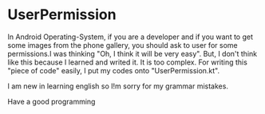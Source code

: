 # UserPermission
In Android Operating-System, if you are a developer and if you want to get some images from the phone gallery, you should ask to user for some permissions.I was thinking "Oh, I think it will be very easy". But, I don't think like this because I learned and writed it. It is too complex. For writing this "piece of code" easily, I put my codes onto "UserPermission.kt".

I am new in learning english so I!m sorry for my grammar mistakes.

Have a good programming
